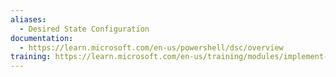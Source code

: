 ```yaml
---
aliases:
  - Desired State Configuration
documentation:
  - https://learn.microsoft.com/en-us/powershell/dsc/overview
training: https://learn.microsoft.com/en-us/training/modules/implement-desired-state-configuration-dsc/
---
```

